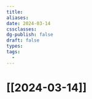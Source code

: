```yaml
---
title: 
aliases: 
date: 2024-03-14
cssclasses: 
dg-publish: false
draft: false
types: 
tags: 
  - 
---
```

# [[2024-03-14]]


